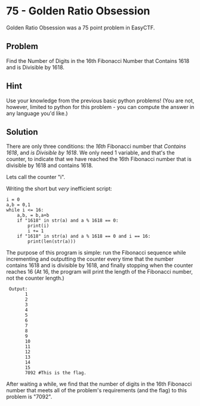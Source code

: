 # 75 - Golden Ratio Obsession

Golden Ratio Obsession was a 75 point problem in EasyCTF.
 
## Problem

Find the Number of Digits in the 16th Fibonacci Number that Contains 1618 and is Divisible by 1618.

## Hint

Use your knowledge from the previous basic python problems! (You are not, however, limited to python for this problem - you can compute the answer in any language you'd like.)

## Solution

There are only three conditions:  the *16th* Fibonacci number that *Contains 1618*, and *is Divisible by 1618*.  We only need 1 variable, and that's the counter, to indicate that we have reached the 16th Fibonacci number that is divisible by 1618 and contains 1618.

Lets call the counter "i". 

Writing the short but *very* inefficient script: 

    i = 0
    a,b = 0,1
    while i <= 16:
        a,b, = b,a+b
        if "1618" in str(a) and a % 1618 == 0:
            print(i)
            i += 1
        if "1618" in str(a) and a % 1618 == 0 and i == 16:
            print(len(str(a)))


The purpose of this program is simple:  run the Fibonacci sequence while incrementing and outputting the counter every time that the number contains 1618 and is divisible by 1618, and finally stopping when the counter reaches 16 (At 16, the program will print the length of the Fibonacci number, not the counter length.)

     Output:
           1
           2
           3
           4
           5
           6
           7
           8
           9
           10
           11
           12
           13
           14
           15
           7092 #This is the flag.

After waiting a while,  we find that the number of digits in the 16th Fibonacci number that meets all of the problem's requirements (and the flag) to this problem is "7092".


